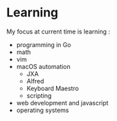 # Learning

My focus at current time is learning :

- programming in Go
- math
- vim
- macOS automation 
	- JXA
	- Alfred
	- Keyboard Maestro
	- scripting
- web development and javascript
- operating systems

